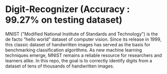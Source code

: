# Digit-Recognizer (Accuracy : 99.27% on testing dataset)
MNIST ("Modified National Institute of Standards and Technology") is the de facto “hello world” dataset of computer vision. Since its release in 1999, this classic dataset of handwritten images has served as the basis for benchmarking classification algorithms. As new machine learning techniques emerge, MNIST remains a reliable resource for researchers and learners alike.  In this repo, the goal is to correctly identify digits from a dataset of tens of thousands of handwritten images. 
